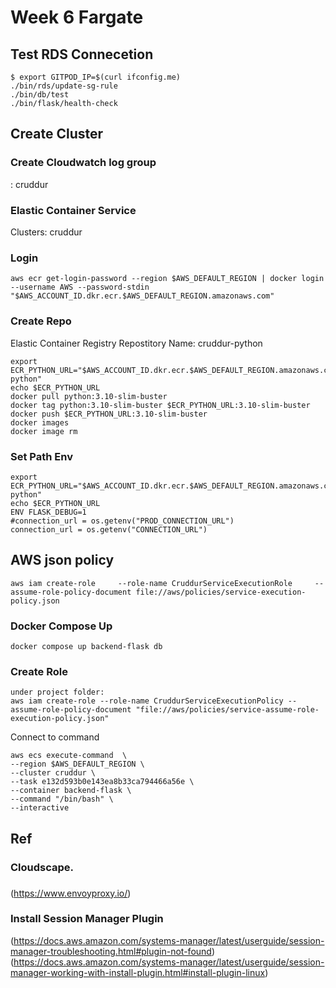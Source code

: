 # Week 6 Fargate
## Test RDS Connecetion
```
$ export GITPOD_IP=$(curl ifconfig.me)
./bin/rds/update-sg-rule
./bin/db/test
./bin/flask/health-check
```
## Create Cluster

### Create Cloudwatch log group
: cruddur

### Elastic Container Service
Clusters: cruddur

### Login
```
aws ecr get-login-password --region $AWS_DEFAULT_REGION | docker login --username AWS --password-stdin "$AWS_ACCOUNT_ID.dkr.ecr.$AWS_DEFAULT_REGION.amazonaws.com"
```

### Create Repo
Elastic Container Registry
Repostitory Name: cruddur-python
```
export ECR_PYTHON_URL="$AWS_ACCOUNT_ID.dkr.ecr.$AWS_DEFAULT_REGION.amazonaws.com/cruddur-python"
echo $ECR_PYTHON_URL
docker pull python:3.10-slim-buster
docker tag python:3.10-slim-buster $ECR_PYTHON_URL:3.10-slim-buster
docker push $ECR_PYTHON_URL:3.10-slim-buster
docker images
docker image rm
```
### Set Path Env
```
export ECR_PYTHON_URL="$AWS_ACCOUNT_ID.dkr.ecr.$AWS_DEFAULT_REGION.amazonaws.com/cruddur-python"
echo $ECR_PYTHON_URL
ENV FLASK_DEBUG=1
#connection_url = os.getenv("PROD_CONNECTION_URL")
connection_url = os.getenv("CONNECTION_URL")

```
## AWS json policy
```
aws iam create-role     --role-name CruddurServiceExecutionRole     --assume-role-policy-document file://aws/policies/service-execution-policy.json
```
### Docker Compose Up
```
docker compose up backend-flask db
```
### Create Role
```
under project folder:
aws iam create-role --role-name CruddurServiceExecutionPolicy --assume-role-policy-document "file://aws/policies/service-assume-role-execution-policy.json"
```

Connect to command
```
aws ecs execute-command  \
--region $AWS_DEFAULT_REGION \
--cluster cruddur \
--task e132d593b0e143ea8b33ca794466a56e \
--container backend-flask \
--command "/bin/bash" \
--interactive
```
## Ref
### Cloudscape.


### 
(https://www.envoyproxy.io/)

### Install Session Manager Plugin
(https://docs.aws.amazon.com/systems-manager/latest/userguide/session-manager-troubleshooting.html#plugin-not-found)
(https://docs.aws.amazon.com/systems-manager/latest/userguide/session-manager-working-with-install-plugin.html#install-plugin-linux)
